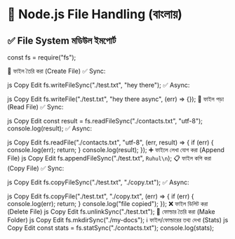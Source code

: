 # 📂 Node.js File Handling (বাংলায়)


## ✅ File System মডিউল ইমপোর্ট
const fs = require("fs");

📝 ফাইল তৈরি করা (Create File)
✅ Sync:

js
Copy
Edit
fs.writeFileSync("./test.txt", "hey there");
✅ Async:

js
Copy
Edit
fs.writeFile("./test.txt", "hey there async", (err) => {});
📖 ফাইল পড়া (Read File)
✅ Sync:

js
Copy
Edit
const result = fs.readFileSync("./contacts.txt", "utf-8");
console.log(result);
✅ Async:

js
Copy
Edit
fs.readFile("./contacts.txt", "utf-8", (err, result) => {
  if (err) {
    console.log(err);
    return;
  }
  console.log(result);
});
➕ ফাইলে লেখা যোগ করা (Append File)
js
Copy
Edit
fs.appendFileSync("./test.txt", `Ruhul\n`);
📋 ফাইল কপি করা (Copy File)
✅ Sync:

js
Copy
Edit
fs.copyFileSync("./test.txt", "./copy.txt");
✅ Async:

js
Copy
Edit
fs.copyFile("./test.txt", "./copy.txt", (err) => {
  if (err) {
    console.log(err);
    return;
  }
  console.log("file copied");
});
❌ ফাইল ডিলিট করা (Delete File)
js
Copy
Edit
fs.unlinkSync("./test.txt");
📁 ফোল্ডার তৈরি করা (Make Folder)
js
Copy
Edit
fs.mkdirSync("./my-docs");
ℹ️ ফাইল/ফোল্ডারের তথ্য দেখা (Stats)
js
Copy
Edit
const stats = fs.statSync("./contacts.txt");
console.log(stats);
